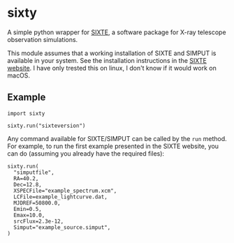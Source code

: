 # sixty
A simple python wrapper for [SIXTE](https://www.sternwarte.uni-erlangen.de/research/sixte/index.php), a software package for X-ray telescope observation simulations.

This module assumes that a working installation of SIXTE and SIMPUT is available in your system. See the installation instructions in the [SIXTE website](https://www.sternwarte.uni-erlangen.de/research/sixte/simulation.php). I have only trested this on linux, I don't know if it would work on macOS.


Example
-------
```
import sixty

sixty.run("sixteversion")
```

Any command available for SIXTE/SIMPUT can be called by the `run` method. For example, to run the first example presented in the SIXTE website, you can do (assuming you already have the required files):
```
sixty.run(
  "simputfile",
  RA=40.2,
  Dec=12.8,
  XSPECFile="example_spectrum.xcm",
  LCFile=example_lightcurve.dat,
  MJDREF=50800.0,
  Emin=0.5,
  Emax=10.0,
  srcFlux=2.3e-12,
  Simput="example_source.simput",
)
```
